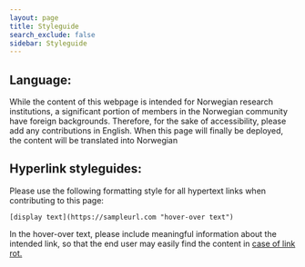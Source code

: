 ```yaml
---
layout: page
title: Styleguide
search_exclude: false
sidebar: Styleguide
---
```


## Language:

While the content of this webpage is intended for Norwegian research institutions, a significant portion of members in the Norwegian community have foreign backgrounds. Therefore, for the sake of accessibility, please add any contributions in English. 
When this page will finally be deployed, the content will be translated into Norwegian

## Hyperlink styleguides:
Please use the following formatting style for all hypertext links when contributing to this page:

```
[display text](https://sampleurl.com "hover-over text")
```
In the hover-over text, please include meaningful information about the intended link, so that the end user may easily find the content in [case of link rot.](https://en.m.wikipedia.org/wiki/Link_rot# "Wikipedia artcle on web page") 
